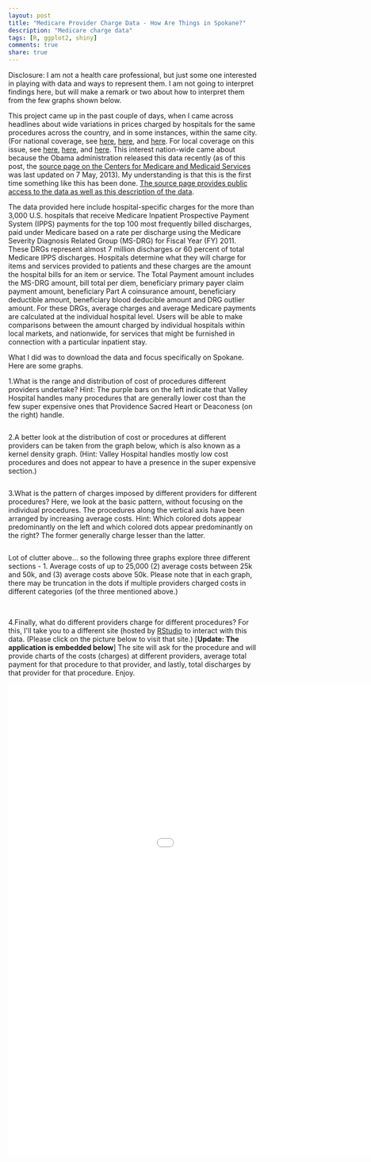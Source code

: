 ```yaml
---
layout: post
title: "Medicare Provider Charge Data - How Are Things in Spokane?"
description: "Medicare charge data"
tags: [R, ggplot2, shiny]
comments: true
share: true
---
```

Disclosure: I am not a health care professional, but just some one interested in playing with data and ways to represent them. I am not going to interpret findings here, but will make a remark or two about how to interpret them from the few graphs shown below.

This project came up in the past couple of days, when I came across headlines about wide variations in prices charged by hospitals for the same procedures across the country, and in some instances, within the same city. (For national coverage, see [here](http://www.healthdatamanagement.com/news/medicare-hospital-price-transparency-claims-data-released-46120-1.html), [here](http://blogs.marketwatch.com/encore/2013/05/08/medicare-spills-beans-on-hospital-billing/), and [here](http://www.healthleadersmedia.com/content/HEP-292001/CMS-Releases-Hospital-Pricing-Data). For local coverage on this issue, see [here](http://www.khq.com/story/22194016/some-hospital-bills-vastly-higher-for-similar-care), [here](http://www.krem.com/news/health/206663331.html), and [here](http://www.spokesman.com/stories/2013/may/10/hospitals-need-surgery-on-pricing/). This interest nation-wide came about because the Obama administration released this data recently (as of this post, the [source page on the Centers for Medicare and Medicaid Services](http://www.cms.gov/Research-Statistics-Data-and-Systems/Statistics-Trends-and-Reports/Medicare-Provider-Charge-Data/index.html) was last updated on 7 May, 2013). My understanding is that this is the first time something like this has been done. [The source page provides public access to the data as well as this description of the data](http://www.cms.gov/Research-Statistics-Data-and-Systems/Statistics-Trends-and-Reports/Medicare-Provider-Charge-Data/index.html).


The data provided here include hospital-specific charges for the more than 3,000 U.S. hospitals that receive Medicare Inpatient Prospective Payment System (IPPS) payments for the top 100 most frequently billed discharges, paid under Medicare based on a rate per discharge using the Medicare Severity Diagnosis Related Group (MS-DRG) for Fiscal Year (FY) 2011. These DRGs represent almost 7 million discharges or 60 percent of total Medicare IPPS discharges.
Hospitals determine what they will charge for items and services provided to patients and these charges are the amount the hospital bills for an item or service. The Total Payment amount includes the MS-DRG amount, bill total per diem, beneficiary primary payer claim payment amount, beneficiary Part A coinsurance amount, beneficiary deductible amount, beneficiary blood deducible amount and DRG outlier amount.
For these DRGs, average charges and average Medicare payments are calculated at the individual hospital level. Users will be able to make comparisons between the amount charged by individual hospitals within local markets, and nationwide, for services that might be furnished in connection with a particular inpatient stay.

What I did was to download the data and focus specifically on Spokane. Here are some graphs.

1.What is the range and distribution of cost of procedures different providers undertake? Hint: The purple bars on the left indicate that Valley Hospital handles many procedures that are generally lower cost than the few super expensive ones that Providence Sacred Heart or Deaconess (on the right) handle.

<img src="http://1.bp.blogspot.com/-GHu4OdtCdhM/UYwpTcvYoKI/AAAAAAAACR4/Tw667DcPol4/s1600/Histogram+of+Covered+Charges.png" alt="">


2.A better look at the distribution of cost or procedures at different providers can be taken from the graph below, which is also known as a kernel density graph. (Hint: Valley Hospital handles mostly low cost procedures and does not appear to have a presence in the  super expensive section.)

<img src="http://2.bp.blogspot.com/-efALnuqC92M/UYwo9diabuI/AAAAAAAACRI/mXtS_mjO0fI/s1600/KernelDensityPlot.png" alt="">


3.What is the pattern of charges imposed by different providers for different procedures? Here, we look at the basic pattern, without focusing on the individual procedures. The procedures along the vertical axis have been arranged by increasing average costs. Hint: Which colored dots appear predominantly on the left and which colored dots appear predominantly on the right? The former generally charge lesser than the latter.

<img src="http://4.bp.blogspot.com/-k4a1P2UpQas/UYwo8p4VdXI/AAAAAAAACRA/I8HK9Tny-iM/s1600/Allprocedureschargebyprovider.png" alt="">


Lot of clutter above... so the following three graphs explore three different sections - 1. Average costs of up to 25,000 (2) average costs between 25k and 50k, and (3) average costs above 50k. Please note that in each graph, there may be truncation in the dots if multiple providers charged costs in different categories (of the three mentioned above.)


<img src="http://4.bp.blogspot.com/-7VTJmaoloFM/UYwo9jewxpI/AAAAAAAACRM/ciErGNWtxww/s1600/lessthan25k.png" alt="">

<img src="http://1.bp.blogspot.com/-1TlXWIgdlrw/UYwo8mLYoRI/AAAAAAAACRQ/QAxQXqXCTQs/s1600/25to50kcovered.png" alt="">

<img src="http://2.bp.blogspot.com/-2xO35dyDguI/UYwo8h-ttAI/AAAAAAAACRE/Oiwguqkf-n0/s1600/50kplus.png" alt="">

4.Finally, what do different providers charge for different procedures? For this, I'll take you to a different site (hosted by [RStudio](www.rstudio.com) to interact with this data. (Please click on the picture below to visit that site.) [**Update: The application is embedded below**] The site will ask for the procedure and will provide charts of the costs (charges) at different providers, average total payment for that procedure to that provider, and lastly, total discharges by that provider for that procedure. Enjoy.

<iframe width="1200" height="950" src="//glimmer.rstudio.com/vivekpatil/interactivemed" frameborder="0"> </iframe>
